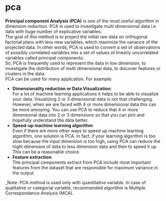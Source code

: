 # pca
**Principal component Analysis (PCA)** is one of the most useful algorithm in dimension reduction. PCA is used to investigate multi dimensional data i.e data with huge number of explicative variables. \
The goal of this method is to project the initial raw data on orthogonal factorial plans with less new variables, which maximize the variance of the projected data. In other words, PCA is used to convert a set of observations of possibly correlated variables into a set of values of linearly uncorrelated variables called principal components.\
So, PCA is frequently used to represent the data in low dimension, to investigate the distribution of multi dimensional data, to discover features or clusters in the data.\
PCA can be used for many application. For example:
- **Dimensionality reduction or Data Visualization**:\
For a lot of machine learning applications it helps to be able to visualize your data. Visualizing 2 or 3 dimensional data is not that challenging. However,  when we are faced with 4 or more dimensional data this can be more annoying. You can use PCA to reduce that 4 or more dimensional data into 2 or 3 dimensions so that you can plot and hopefully understand the data better.
- **Speed-up machine learning algorithm**:\
Even if there are more other ways to speed up machine learning algorithm, one solution is PCA. In fact, if your learning algorithm is too slow because the input dimension is too high, using PCA can reduce the hight dimension of data to less dimension data and then to speed it up. This can be a reasonable choice. 
- **Feature extraction**:\
The principal components extract from PCA include most important features from the dataset that are responsible for maximum variance in the output.

_Note: PCA method is used only with quantitative variable. In case of qualitative or categorial variable, recommended algorithm is Multiple Correspondance Analysis (MCA).
